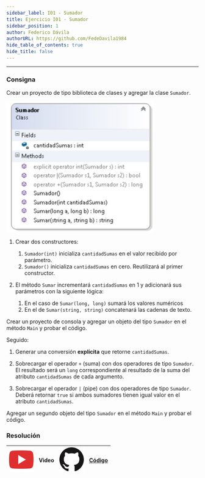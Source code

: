 ```yaml
---
sidebar_label: I01 - Sumador
title: Ejercicio I01 - Sumador
sidebar_position: 1
author: Federico Dávila
authorURL: https://github.com/FedeDavila1984
hide_table_of_contents: true
hide_title: false
---
```

---
### Consigna
Crear un proyecto de tipo biblioteca de clases y agregar la clase `Sumador`.

![Diagrama de clase Sumador](/clases/04-sobrecarga/Ejercicios/diagramaSumador.JPG)

1. Crear dos constructores:
   1. `Sumador(int)` inicializa `cantidadSumas` en el valor recibido por parámetro.
   2. `Sumador()` inicializa `cantidadSumas` en cero. Reutilizará al primer constructor.

2. El método `Sumar` incrementará `cantidadSumas` en 1 y adicionará sus parámetros con la siguiente lógica:
   1. En el caso de `Sumar(long, long)` sumará los valores numéricos
   2. En el de `Sumar(string, string)` concatenará las cadenas de texto.

Crear un proyecto de consola y agregar un objeto del tipo `Sumador` en el método `Main` y probar el código.

Seguido:
1. Generar una conversión **explícita** que retorne `cantidadSumas`.

2. Sobrecargar el operador `+` (suma) con dos operadores de tipo `Sumador`. El resultado será un `long` correspondiente al resultado de la suma del atributo `cantidadSumas` de cada argumento.

3. Sobrecargar el operador `|` (pipe) con dos operadores de tipo `Sumador`. Deberá retornar `true` si ambos sumadores tienen igual valor en el atributo `cantidadSumas`.

Agregar un segundo objeto del tipo `Sumador` en el método `Main` y probar el código.

### Resolución
| ![img](/base/youtube.svg) | Video | ![img](/base/github.svg) | [Código](https://github.com/codeutnfra/programacion_2_laboratorio_2/tree/master/Ejercicios_Resueltos/Clase_04/I01_Sumador) |
| :-------------------------------------: | :---: | :------------------------------------: | :----: |
